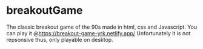# breakoutGame
The classic breakout game of the 90s made in html, css and Javascript. You can play it @https://breakout-game-yrk.netlify.app/
Unfortunately it is not repsonsive thus, only playable on desktop.
